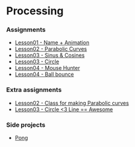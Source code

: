 <h1> Processing </h1>

<h3> Assignments </h3>

<ul>
  <li><a href="https://github.com/oscaroders/Processing/blob/master/Lesson01/Lesson01.pde">Lesson01 - Name + Animation</a></li>
  <li><a href="https://github.com/oscaroders/Processing/tree/master/Lesson02/ParabolicCurves">Lesson02 - Parabolic Curves</a></li>
  <li><a href="https://github.com/oscaroders/Processing/blob/master/Lesson03/sincos/sincos.pde">Lesson03 - Sinus & Cosines</a></li>
  <li><a href="https://github.com/oscaroders/Processing/blob/master/Lesson03/circle/circle.pde">Lesson03 - Circle</a></li>
  <li><a href="https://github.com/oscaroders/Processing/blob/master/Lesson04/mouseHunter/mouseHunter.pde">Lesson04 - Mouse Hunter</a></li>
  <li><a href="https://github.com/oscaroders/Processing/blob/master/Lesson04/ballBounce/ballBounce.pde">Lesson04 - Ball bounce</a></li>
</ul>

<h3> Extra assignments </h3>
<ul>
  <li><a href="https://github.com/oscaroders/Processing/blob/master/Lesson02/ParabolicCurvesClass/ParabolicCurvesClass.pde">Lesson02 - Class for making Parabolic curves</a></li>  
  <li><a href="https://github.com/oscaroders/Processing/blob/master/Lesson03/trigincolor/trigincolor.pde">Lesson03 - Circle <3 Line == Awesome</a></li>
</ul>

<h3> Side projects </h3>

<ul>
  <li><a href="https://github.com/oscaroders/Processing/blob/master/SideProjects/Pong/Pong.pde">Pong</a></li>
</ul>

